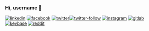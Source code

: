 ### Hi, username 👋

[![linkedin][linkedin-badge]][linkedin-url]
[![facebook][facebook-badge]][facebook-url]
[![twitter][twitter-badge]![twitter-follow][twitter-follow-badge]][twitter-url]
[![instagram][instagram-badge]][instagram-url]
[![gitlab][gitlab-badge]][gitlab-url]
[![keybase][keybase-badge]][keybase-url]
[![reddit][reddit-badge]][reddit-url]

<!-- icons & badges -->
[linkedin-badge]: https://img.shields.io/static/v1?color=2f72ac&label=%20&labelColor=396899&logo=linkedin&logoColor=ffffff&message=LinkedIn&style=for-the-badge
[facebook-badge]: https://img.shields.io/static/v1?color=3578ea&label=%20&labelColor=3d6ecc&logo=facebook&logoColor=ffffff&message=Facebook&style=for-the-badge
[twitter-badge]: https://img.shields.io/static/v1?color=4aa0eb&label=%20&labelColor=548dcc&logo=twitter&logoColor=ffffff&message=Twitter&style=for-the-badge
[twitter-follow-badge]: https://img.shields.io/twitter/follow/asahiocean?color=4aa0eb&label=&style=for-the-badge
[instagram-badge]: https://img.shields.io/static/v1?color=d65a38&label=%20&labelColor=b54c2f&logo=instagram&logoColor=ffffff&message=Instagram&style=for-the-badge
[gitlab-badge]: https://img.shields.io/static/v1?color=363880&label=%20&labelColor=2b2d66&logo=gitlab&logoColor=ffffff&message=Gitlab&style=for-the-badge
[keybase-badge]: https://img.shields.io/static/v1?color=3e66e2&label=%20&labelColor=163aa5&logo=keybase&logoColor=ffffff&message=Keybase&style=for-the-badge

[reddit-badge]: https://img.shields.io/static/v1?color=ec5428&label=%20&labelColor=d44d24&logo=reddit&logoColor=ffffff&message=Reddit&style=for-the-badge


<!-- links / urls -->
[linkedin-url]: https://bit.ly/asahiocean-linkedin
[facebook-url]: https://facebook.com/asahiocean.ceo
[twitter-url]: https://bit.ly/asahiocean-twitter
[instagram-url]: https://bit.ly/asahiocean-instagram
[gitlab-url]: https://bit.ly/asahiocean-gitlab
[keybase-url]: https://bit.ly/asahiocean-keybase
[reddit-url]: https://bit.ly/asahiocean-reddit
